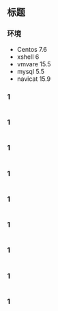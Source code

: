 ## 标题

### 环境

- Centos 7.6
- xshell 6
- vmvare 15.5
- mysql 5.5
- navicat 15.9



### 1



```shell

```



### 1



```shell

```



### 1



```shell

```



### 1



```shell

```



### 1



```shell

```



### 1



```shell

```



### 1



```shell

```



### 1



```shell

```



### 1



```shell

```

